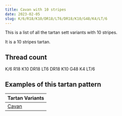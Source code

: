 ```yaml
---
title: Cavan with 10 stripes
date: 2023-02-05
slug: K/6/R18/K10/DR18/LT6/DR18/K10/G48/K4/LT/6
---
```

This is a list of all the tartan sett variants with 10 stripes.

It is a 10 stripes tartan.


## Thread count
K/6 R18 K10 DR18 LT6 DR18 K10 G48 K4 LT/6

## Examples of this tartan pattern

| Tartan Variants |
|---------------|
| [Cavan](/variants/k/6/r18/k10/dr18/lt6/dr18/k10/g48/k4/lt/6-dr401000-g008000-k000000-lt806050-rc00000)||
